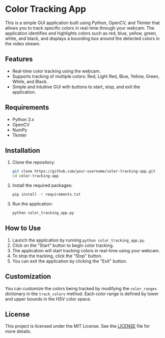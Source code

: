 # Color Tracking App

This is a simple GUI application built using Python, OpenCV, and Tkinter that allows you to track specific colors in real-time through your webcam. The application identifies and highlights colors such as red, blue, yellow, green, white, and black, and displays a bounding box around the detected colors in the video stream.

## Features

- Real-time color tracking using the webcam.
- Supports tracking of multiple colors: Red, Light Red, Blue, Yellow, Green, White, and Black.
- Simple and intuitive GUI with buttons to start, stop, and exit the application.

## Requirements

- Python 3.x
- OpenCV
- NumPy
- Tkinter

## Installation

1. Clone the repository:

    ```bash
    git clone https://github.com/your-username/color-tracking-app.git
    cd color-tracking-app
    ```

2. Install the required packages:

    ```bash
    pip install -r requirements.txt
    ```

3. Run the application:

    ```bash
    python color_tracking_app.py
    ```

## How to Use

1. Launch the application by running `python color_tracking_app.py`.
2. Click on the "Start" button to begin color tracking.
3. The application will start tracking colors in real-time using your webcam.
4. To stop the tracking, click the "Stop" button.
5. You can exit the application by clicking the "Exit" button.

## Customization

You can customize the colors being tracked by modifying the `color_ranges` dictionary in the `track_colors` method. Each color range is defined by lower and upper bounds in the HSV color space.

## License

This project is licensed under the MIT License. See the [LICENSE](LICENSE) file for more details.
